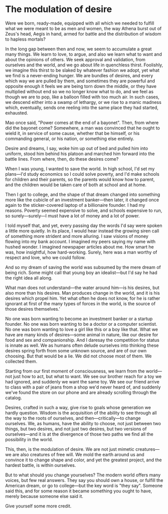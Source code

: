 # The modulation of desire

Were we born, ready-made, equipped with all which we needed to fulfill what we were meant to be as men and women, the way Athena burst out of Zeus's head, Aegis in hand, armed for battle and the distribution of wisdom to hapless mortals?

In the long gap between then and now, we seem to accumulate a great many things. We learn to love, to argue, and also we learn what to want and about the opinions of others. We seek approval and validation, from ourselves and the world, and we go about life in quenchless thirst. Foolishly, we imagine this thirst to be slaked by whatever fashion we adopt, yet what we find is a never-ending hunger. We are bundles of desires, and every which way we are pulled by them, and sometimes they are powerful and opposite enough  it feels we are being torn down the middle, or they have multiplied without end so we no longer know what to do, and we feel as though we are to pop, like a balloon filled with too much air. In such cases, we descend either into a swamp of lethargy, or we rise to a manic madness which, eventually, sends one reeling into the same place they had started, exhausted.

Mao once said, "Power comes at the end of a bayonet". Then, from where did the bayonet come? Somewhere, a man was convinced that he ought to wield it, in service of some cause, whether that be himself, or his commanding general, or his nation, or something else entirely.

Desire and dreams, I say, woke him up out of bed and pulled him into uniform, stood him behind his platoon and marched him forward into the battle lines. From where, then, do these desires come?

When I was young, I wanted to save the world. In high school, I'd set my plans—I'd study economics so I could solve poverty, and I'd make schools for children and their parents, so the parents would know how to parent, and the children would be taken care of both at school and at home.

Then I got to college, and the shape of that dream changed into something more like the cubicle of an investment banker—then later, it changed once again to the sticker-covered laptop of a billionaire founder. I had my reasons. Poverty seemed expensive to solve, and schools expensive to run, so surely—surely—I must have a lot of money and a lot of power.

I told myself that, and yet, every passing day the words I'd say were spoken a little more quietly. In its place, I would hear instead the growing siren call of something more strident and more alluring. I saw visions of money flowing into my bank account. I imagined my peers saying my name with hushed wonder. I imagined newspaper articles about me. How smart he was, how insightful, how hard-working. Surely, here was a man worthy of respect and love, who we could follow.

And so my dream of saving the world was subsumed by the mere dream of being rich. Some might call that young boy an idealist—but I'd say he had the right idea all along. 

What man does not understand—the water around him—is his desires, but also more than his desires. Man produces change in the world, and it is his desires which propel him. Yet what often he does not know, for he is rather ignorant at first of the many types of forces in the world, is the source of those desires themselves.'

No one was born wanting to become an investment banker or a startup founder. No one was born wanting to be a doctor or a computer scientist. No one was born wanting to love a girl like this or a boy like that. What we have are many kinds of desires—some animal in nature, like our desire for food and sex and companionship. And I daresay the competition for status is innate as well. We as humans often delude ourselves into thinking these desires spring forth from some unknown source, and are of our own choosing. But that would be a lie. We did not choose most of them. We collected them.

Starting from our first moment of consciousness, we learn from the world—not just how to act, but what to want. We see our brother reach for a toy we had ignored, and suddenly we want the same toy. We see our friend arrive to class with a pair of jeans from a shop we'd never heard of, and suddenly we've found the store on our phone and are already scrolling through the catalog. 

Desires, crafted in such a way, give rise to goals whose generation we hardly question. Wisdom is the acquisition of the ability to see through all the way to the roots of ourselves, and then—critically—to change ourselves. We, as humans, have the ability to choose, not just between two things, but two desires, and not just two desires, but two versions of ourselves—and it is at the divergence of those two paths we find all the possibility in the world. 

This, then, is the modulation of desire. We are not just mimetic creatures—we are also creatures of free will. We mold the earth around us and convince it to change shape and color, and yet the greatest project, and the hardest battle, is within ourselves. 

But to what should you change yourselves? The modern world offers many voices, but few real answers. They say you should own a house, or fulfill the American dream, or go to college—but the key word is "they say". Someone said this, and for some reason it became something you ought to have, merely because someone else said it.

Give yourself some more credit. 